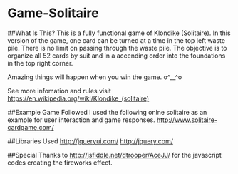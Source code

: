 # Game-Solitaire

##What Is This?
This is a fully functional game of Klondike (Solitaire). 
In this version of the game, one card can be turned at a time in the top left waste pile.  There is no limit on passing through the waste pile. The objective is to organize all 52 cards by suit and in a accending order into the foundations in the top right corner.

Amazing things will happen when you win the game. o^__^o

See more infomation and rules visit https://en.wikipedia.org/wiki/Klondike_(solitaire)

##Example Game Followed
I used the following onlne solitaire as an example for user interaction and game responses.
http://www.solitaire-cardgame.com/

##Libraries Used
http://jqueryui.com/
http://jquery.com/

##Special Thanks to
http://jsfiddle.net/dtrooper/AceJJ/
for the javascript codes creating the fireworks effect.
